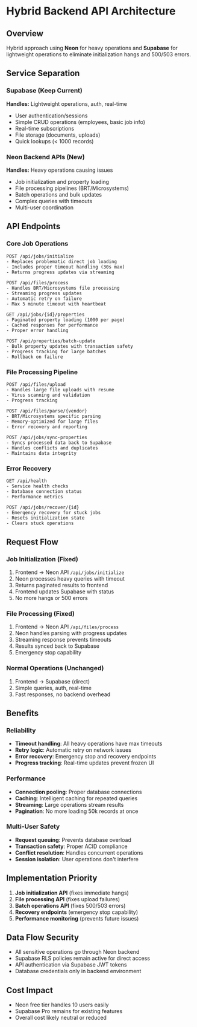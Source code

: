 # Hybrid Backend API Architecture

## Overview
Hybrid approach using **Neon** for heavy operations and **Supabase** for lightweight operations to eliminate initialization hangs and 500/503 errors.

## Service Separation

### Supabase (Keep Current)
**Handles:** Lightweight operations, auth, real-time
- User authentication/sessions
- Simple CRUD operations (employees, basic job info)
- Real-time subscriptions
- File storage (documents, uploads)
- Quick lookups (< 1000 records)

### Neon Backend APIs (New)
**Handles:** Heavy operations causing issues
- Job initialization and property loading
- File processing pipelines (BRT/Microsystems)
- Batch operations and bulk updates
- Complex queries with timeouts
- Multi-user coordination

## API Endpoints

### Core Job Operations
```
POST /api/jobs/initialize
- Replaces problematic direct job loading
- Includes proper timeout handling (30s max)
- Returns progress updates via streaming

POST /api/files/process
- Handles BRT/Microsystems file processing
- Streaming progress updates
- Automatic retry on failure
- Max 5 minute timeout with heartbeat

GET /api/jobs/{id}/properties
- Paginated property loading (1000 per page)
- Cached responses for performance
- Proper error handling

POST /api/properties/batch-update
- Bulk property updates with transaction safety
- Progress tracking for large batches
- Rollback on failure
```

### File Processing Pipeline
```
POST /api/files/upload
- Handles large file uploads with resume
- Virus scanning and validation
- Progress tracking

POST /api/files/parse/{vendor}
- BRT/Microsystems specific parsing
- Memory-optimized for large files
- Error recovery and reporting

POST /api/jobs/sync-properties
- Syncs processed data back to Supabase
- Handles conflicts and duplicates
- Maintains data integrity
```

### Error Recovery
```
GET /api/health
- Service health checks
- Database connection status
- Performance metrics

POST /api/jobs/recover/{id}
- Emergency recovery for stuck jobs
- Resets initialization state
- Clears stuck operations
```

## Request Flow

### Job Initialization (Fixed)
1. Frontend → Neon API `/api/jobs/initialize`
2. Neon processes heavy queries with timeout
3. Returns paginated results to frontend
4. Frontend updates Supabase with status
5. No more hangs or 500 errors

### File Processing (Fixed) 
1. Frontend → Neon API `/api/files/process`
2. Neon handles parsing with progress updates
3. Streaming response prevents timeouts
4. Results synced back to Supabase
5. Emergency stop capability

### Normal Operations (Unchanged)
1. Frontend → Supabase (direct)
2. Simple queries, auth, real-time
3. Fast responses, no backend overhead

## Benefits

### Reliability
- **Timeout handling**: All heavy operations have max timeouts
- **Retry logic**: Automatic retry on network issues
- **Error recovery**: Emergency stop and recovery endpoints
- **Progress tracking**: Real-time updates prevent frozen UI

### Performance  
- **Connection pooling**: Proper database connections
- **Caching**: Intelligent caching for repeated queries
- **Streaming**: Large operations stream results
- **Pagination**: No more loading 50k records at once

### Multi-User Safety
- **Request queuing**: Prevents database overload
- **Transaction safety**: Proper ACID compliance
- **Conflict resolution**: Handles concurrent operations
- **Session isolation**: User operations don't interfere

## Implementation Priority

1. **Job initialization API** (fixes immediate hangs)
2. **File processing API** (fixes upload failures)  
3. **Batch operations API** (fixes 500/503 errors)
4. **Recovery endpoints** (emergency stop capability)
5. **Performance monitoring** (prevents future issues)

## Data Flow Security
- All sensitive operations go through Neon backend
- Supabase RLS policies remain active for direct access
- API authentication via Supabase JWT tokens
- Database credentials only in backend environment

## Cost Impact
- Neon free tier handles 10 users easily
- Supabase Pro remains for existing features
- Overall cost likely neutral or reduced
